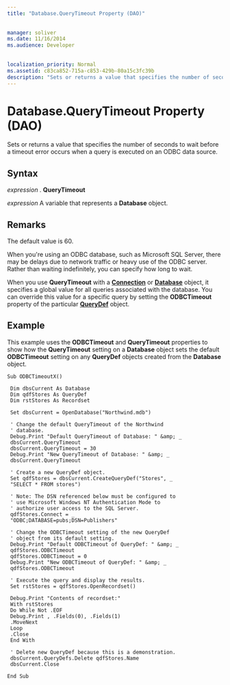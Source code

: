 ```yaml
---
title: "Database.QueryTimeout Property (DAO)"
  
  
manager: soliver
ms.date: 11/16/2014
ms.audience: Developer
 
  
localization_priority: Normal
ms.assetid: c83ca852-715a-c853-429b-80a15c3fc39b
description: "Sets or returns a value that specifies the number of seconds to wait before a timeout error occurs when a query is executed on an ODBC data source."
---
```


# Database.QueryTimeout Property (DAO)

Sets or returns a value that specifies the number of seconds to wait before a timeout error occurs when a query is executed on an ODBC data source.
  
## Syntax

 *expression*  . **QueryTimeout**
  
 *expression*  A variable that represents a **Database** object. 
  
## Remarks

The default value is 60.
  
When you're using an ODBC database, such as Microsoft SQL Server, there may be delays due to network traffic or heavy use of the ODBC server. Rather than waiting indefinitely, you can specify how long to wait.
  
When you use **QueryTimeout** with a **[Connection](connection-object-dao.md)** or **[Database](database-object-dao.md)** object, it specifies a global value for all queries associated with the database. You can override this value for a specific query by setting the **ODBCTimeout** property of the particular **[QueryDef](querydef-object-dao.md)** object. 
  
## Example

This example uses the **ODBCTimeout** and **QueryTimeout** properties to show how the **QueryTimeout** setting on a **Database** object sets the default **ODBCTimeout** setting on any **QueryDef** objects created from the **Database** object. 
  
```
Sub ODBCTimeoutX() 
 
 Dim dbsCurrent As Database 
 Dim qdfStores As QueryDef 
 Dim rstStores As Recordset 
 
 Set dbsCurrent = OpenDatabase("Northwind.mdb") 
 
 ' Change the default QueryTimeout of the Northwind 
 ' database. 
 Debug.Print "Default QueryTimeout of Database: " &amp; _ 
 dbsCurrent.QueryTimeout 
 dbsCurrent.QueryTimeout = 30 
 Debug.Print "New QueryTimeout of Database: " &amp; _ 
 dbsCurrent.QueryTimeout 
 
 ' Create a new QueryDef object. 
 Set qdfStores = dbsCurrent.CreateQueryDef("Stores", _ 
 "SELECT * FROM stores") 
 
 ' Note: The DSN referenced below must be configured to 
 ' use Microsoft Windows NT Authentication Mode to 
 ' authorize user access to the SQL Server. 
 qdfStores.Connect = _ 
 "ODBC;DATABASE=pubs;DSN=Publishers" 
 
 ' Change the ODBCTimeout setting of the new QueryDef 
 ' object from its default setting. 
 Debug.Print "Default ODBCTimeout of QueryDef: " &amp; _ 
 qdfStores.ODBCTimeout 
 qdfStores.ODBCTimeout = 0 
 Debug.Print "New ODBCTimeout of QueryDef: " &amp; _ 
 qdfStores.ODBCTimeout 
 
 ' Execute the query and display the results. 
 Set rstStores = qdfStores.OpenRecordset() 
 
 Debug.Print "Contents of recordset:" 
 With rstStores 
 Do While Not .EOF 
 Debug.Print , .Fields(0), .Fields(1) 
 .MoveNext 
 Loop 
 .Close 
 End With 
 
 ' Delete new QueryDef because this is a demonstration. 
 dbsCurrent.QueryDefs.Delete qdfStores.Name 
 dbsCurrent.Close 
 
End Sub 
 
```


